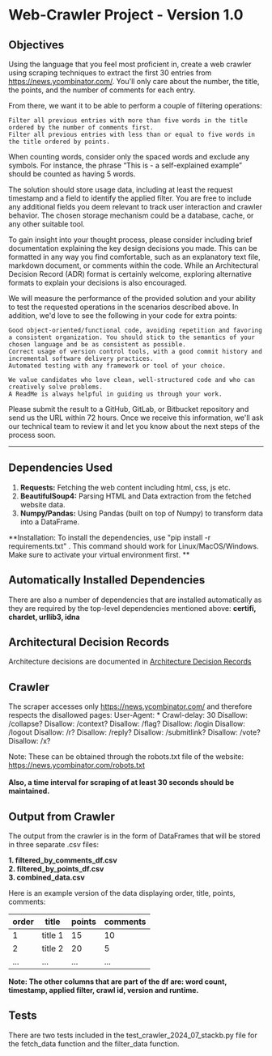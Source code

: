 # Web-Crawler Project - Version 1.0

## Objectives

Using the language that you feel most proficient in, create a web crawler using scraping techniques to extract the first 30 entries from https://news.ycombinator.com/. You'll only care about the number, the title, the points, and the number of comments for each entry.

From there, we want it to be able to perform a couple of filtering operations:

    Filter all previous entries with more than five words in the title ordered by the number of comments first.
    Filter all previous entries with less than or equal to five words in the title ordered by points.

When counting words, consider only the spaced words and exclude any symbols. For instance, the phrase “This is - a self-explained example” should be counted as having 5 words.

The solution should store usage data, including at least the request timestamp and a field to identify the applied filter. You are free to include any additional fields you deem relevant to track user interaction and crawler behavior. The chosen storage mechanism could be a database, cache, or any other suitable tool.

To gain insight into your thought process, please consider including brief documentation explaining the key design decisions you made. This can be formatted in any way you find comfortable, such as an explanatory text file, markdown document, or comments within the code. While an Architectural Decision Record (ADR) format is certainly welcome, exploring alternative formats to explain your decisions is also encouraged.

We will measure the performance of the provided solution and your ability to test the requested operations in the scenarios described above. In addition, we'd love to see the following in your code for extra points:

    Good object-oriented/functional code, avoiding repetition and favoring a consistent organization. You should stick to the semantics of your chosen language and be as consistent as possible.
    Correct usage of version control tools, with a good commit history and incremental software delivery practices.
    Automated testing with any framework or tool of your choice.

    We value candidates who love clean, well-structured code and who can creatively solve problems.
    A ReadMe is always helpful in guiding us through your work.

Please submit the result to a GitHub, GitLab, or Bitbucket repository and send us the URL within 72 hours. Once we receive this information, we'll ask our technical team to review it and let you know about the next steps of the process soon.

---

## Dependencies Used

1. **Requests:** Fetching the web content including html, css, js etc. 
2. **BeautifulSoup4:** Parsing HTML and Data extraction from the fetched website data.
3. **Numpy/Pandas:** Using Pandas (built on top of Numpy) to transform data into a DataFrame.


**Installation: To install the dependencies, use "pip install -r requirements.txt" . This command should work for Linux/MacOS/Windows. Make sure to activate your virtual environment first. **

## Automatically Installed Dependencies

There are also a number of dependencies that are installed automatically as they are required 
by the top-level dependencies mentioned above: **certifi, chardet, urllib3, idna**


## Architectural Decision Records

Architecture decisions are documented in [Architecture Decision Records](adr.md)


## Crawler 
The scraper accesses only https://news.ycombinator.com/ and therefore respects the disallowed pages:
User-Agent: *
Crawl-delay: 30
Disallow: /collapse?
Disallow: /context?
Disallow: /flag?
Disallow: /login
Disallow: /logout
Disallow: /r?
Disallow: /reply?
Disallow: /submitlink?
Disallow: /vote?
Disallow: /x?

Note: These can be obtained through the robots.txt file of the website: https://news.ycombinator.com/robots.txt
<br> <br> **Also, a time interval for scraping of at least 30 seconds should be maintained.**


## Output from Crawler

The output from the crawler is in the form of DataFrames that will be stored in three separate .csv files:

**1. filtered_by_comments_df.csv** <br>
**2. filtered_by_points_df.csv** <br>
**3. combined_data.csv** <br>

Here is an example version of the data displaying order, title, points, comments:

| order | title    | points | comments |
|-------|----------|--------|-----------|
| 1     | title 1  |  15    | 10        |
| 2     | title 2  |  20    | 5         |
| ...   |  ...     |  ...   | ...       |


**Note: The other columns that are part of the df are: word count, timestamp, applied filter, crawl id, version and runtime.**

## Tests

There are two tests included in the test_crawler_2024_07_stackb.py file for the fetch_data function and the filter_data 
function. 


